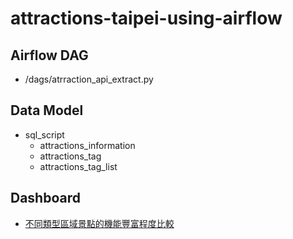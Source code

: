 # attractions-taipei-using-airflow

## Airflow DAG
- /dags/atrraction_api_extract.py

## Data Model
- sql_script
    - attractions_information
    - attractions_tag
    - attractions_tag_list
    

## Dashboard
- [不同類型區域景點的機能豐富程度比較](https://datastudio.google.com/reporting/e3fb2396-6fb3-4ce7-9735-87d67f84db18)